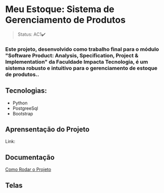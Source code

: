 # Meu Estoque: Sistema de Gerenciamento de Produtos

> Status: AC1✔️

### Este projeto, desenvolvido como trabalho final para o módulo "Software Product: Analysis, Specification, Project & Implementation" da Faculdade Impacta Tecnologia, é um sistema robusto e intuitivo para o gerenciamento de estoque de produtos..

## Tecnologias:

+ Python
+ PostgreeSql
+ Bootstrap

## Aprensentação do Projeto
Link: 

## Documentação
<a href="" target="_blank">Como Rodar o Projeto</a>

## Telas





